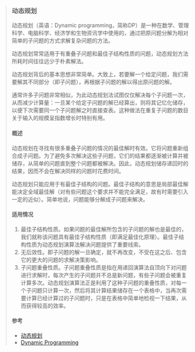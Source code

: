 >### 动态规划
>
>动态规划（英语：Dynamic programming，简称DP）是一种在数学、管理科学、电脑科学、经济学和生物资讯学中使用的，通过把原问题分解为相对简单的子问题的方式求解复杂问题的方法。
>
>动态规划常常适用于有重叠子问题和最佳子结构性质的问题，动态规划方法所耗时间往往远少于朴素解法。
>
>动态规划背后的基本思想非常简单。大致上，若要解一个给定问题，我们需要解其不同部分（即子问题），再根据子问题的解以得出原问题的解。
>
>通常许多子问题非常相似，为此动态规划法试图仅仅解决每个子问题一次，从而减少计算量：一旦某个给定子问题的解已经算出，则将其记忆化储存，以便下次需要同一个子问题解之时直接查表。这种做法在重复子问题的数目关于输入的规模呈指数增长时特别有用。
>
>#### 概述
>
>动态规划在寻找有很多重叠子问题的情况的最佳解时有效。它将问题重新组合成子问题。为了避免多次解决这些子问题，它们的结果都逐渐被计算并被储存，从简单的问题直到整个问题都被解决。因此，动态规划储存递回时的结果，因而不会在解决同样的问题时花费时间。
>
>动态规划只能应用于有最佳子结构的问题。最佳子结构的意思是局部最佳解能决定全域最佳解（对有些问题这个要求并不能完全满足，故有时需要引入一定的近似）。简单地说，问题能够分解成子问题来解决。
>
>#### 适用情况
>
>1. 最佳子结构性质。如果问题的最佳解所包含的子问题的解也是最佳的，我们就称该问题具有最佳子结构性质（即满足最佳化原理）。最佳子结构性质为动态规划演算法解决问题提供了重要线索。
>2. 无后效性。即子问题的解一旦确定，就不再改变，不受在这之后、包含它的更大的问题的求解决策影响。
>3. 子问题重叠性质。子问题重叠性质是指在用递回演算法自顶向下对问题进行求解时，每次产生的子问题并不总是新问题，有些子问题会被重复计算多次。动态规划演算法正是利用了这种子问题的重叠性质，对每一个子问题只计算一次，然后将其计算结果储存在一个表格中，当再次需要计算已经计算过的子问题时，只是在表格中简单地检视一下结果，从而获得较高的效率。
>
>#### 参考
>
>* [动态规划](https://zh.wikipedia.org/wiki/动态规划)
>* [Dynamic Programming](https://en.wikipedia.org/wiki/Dynamic_programming)